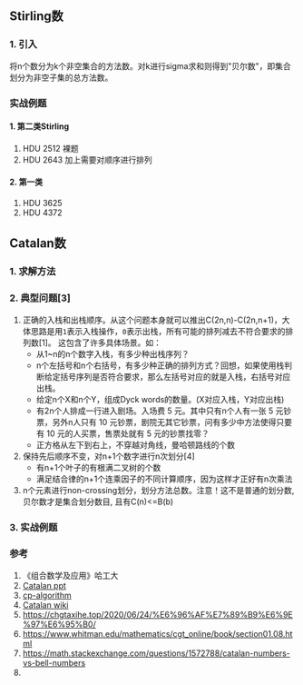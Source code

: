 ## Stirling数

### 1. 引入

将n个数分为k个非空集合的方法数。对k进行sigma求和则得到"贝尔数"，即集合划分为非空子集的总方法数。



### 实战例题

#### 1. 第二类Stirling

1. HDU 2512 裸题
2. HDU 2643 加上需要对顺序进行排列

#### 2. 第一类

1. HDU 3625
2. HDU 4372

## Catalan数

### 1. 求解方法

### 2. 典型问题[3]
1. 正确的入栈和出栈顺序。从这个问题本身就可以推出C(2n,n)-C(2n,n+1)，大体思路是用`1`表示入栈操作，`0`表示出栈，所有可能的排列减去不符合要求的排列数[1]。
	这包含了许多具体场景。如：
	* 从1~n的n个数字入栈，有多少种出栈序列？
	* n个左括号和n个右括号，有多少种正确的排列方式？回想，如果使用栈判断给定括号序列是否符合要求，那么左括号对应的就是入栈，右括号对应出栈。
	* 给定n个X和n个Y，组成Dyck words的数量。(X对应入栈，Y对应出栈)
	* 有2n个人排成一行进入剧场。入场费 5 元。其中只有n个人有一张 5 元钞票，另外n人只有 10 元钞票，剧院无其它钞票，问有多少中方法使得只要有 10 元的人买票，售票处就有 5 元的钞票找零？
	* 正方格从左下到右上，不穿越对角线，曼哈顿路线的个数
2. 保持先后顺序不变，对n+1个数字进行n次划分[4]
	* 有n+1个叶子的有根满二叉树的个数
	* 满足结合律的n+1个连乘因子的不同计算顺序，因为这样才正好有n次乘法
3. n个元素进行non-crossing划分，划分方法总数。注意！这不是普通的划分数, 贝尔数才是集合划分数目, 且有C(n)<=B(b)

### 3. 实战例题



### 参考
1. 《组合数学及应用》哈工大
2. [Catalan ppt](https://math.mit.edu/~rstan/transparencies/china.pdf)
3. [cp-algorithm](https://cp-algorithms.com/combinatorics/catalan-numbers.html)
4. [Catalan wiki](en.wikipedia.org/wiki/Catalan_number#Applications_in_combinatorics)
5. https://chgtaxihe.top/2020/06/24/%E6%96%AF%E7%89%B9%E6%9E%97%E6%95%B0/
6. https://www.whitman.edu/mathematics/cgt_online/book/section01.08.html
7. https://math.stackexchange.com/questions/1572788/catalan-numbers-vs-bell-numbers
8. 

